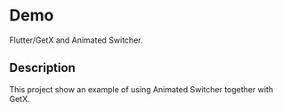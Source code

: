 # Demo

Flutter/GetX and Animated Switcher.

## Description

This project show an example of using Animated Switcher together with GetX.
